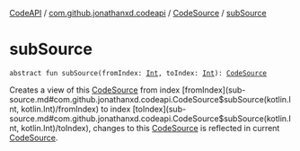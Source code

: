 [CodeAPI](../../index.md) / [com.github.jonathanxd.codeapi](../index.md) / [CodeSource](index.md) / [subSource](.)

# subSource

`abstract fun subSource(fromIndex: `[`Int`](https://kotlinlang.org/api/latest/jvm/stdlib/kotlin/-int/index.html)`, toIndex: `[`Int`](https://kotlinlang.org/api/latest/jvm/stdlib/kotlin/-int/index.html)`): `[`CodeSource`](index.md)

Creates a view of this [CodeSource](index.md) from index [fromIndex](sub-source.md#com.github.jonathanxd.codeapi.CodeSource$subSource(kotlin.Int, kotlin.Int)/fromIndex) to index [toIndex](sub-source.md#com.github.jonathanxd.codeapi.CodeSource$subSource(kotlin.Int, kotlin.Int)/toIndex),
changes to this [CodeSource](index.md) is reflected in current [CodeSource](index.md).

